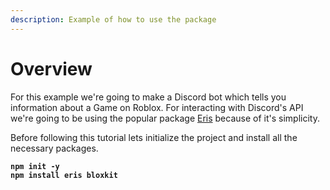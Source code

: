 ```yaml
---
description: Example of how to use the package
---
```


# Overview

For this example we're going to make a Discord bot which tells you information about a Game on Roblox. For interacting with Discord's API we're going to be using the popular package [Eris](https://npmjs.com/package/eris) because of it's simplicity.



Before following this tutorial lets initialize the project and install all the necessary packages.

<pre class="language-bash"><code class="lang-bash"><strong>npm init -y
</strong><strong>npm install eris bloxkit</strong></code></pre>
